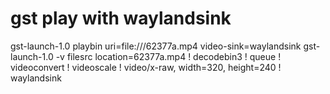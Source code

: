 # gst play with waylandsink
gst-launch-1.0 playbin uri=file:///62377a.mp4 video-sink=waylandsink
gst-launch-1.0 -v filesrc location=62377a.mp4 ! decodebin3 ! queue  ! videoconvert ! videoscale ! video/x-raw, width=320, height=240 ! waylandsink
